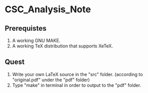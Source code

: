 # CSC_Analysis_Note

## Prerequistes
1.  A working GNU MAKE.
2.  A working TeX distribution that supports XeTeX.

## Quest
1. Write your own LaTeX source in the "src" folder. (according to "original.pdf" under the "pdf" folder)
2. Type "make" in terminal in order to output to the "pdf" folder.
